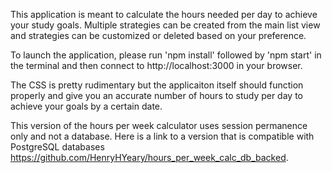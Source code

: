 This application is meant to calculate the hours needed per day to achieve your study goals. 
Multiple strategies can be created from the main list view and strategies can be customized or deleted based on your preference.

To launch the application, please run 'npm install' followed by 'npm start' in the terminal and then connect to http://localhost:3000 in your browser.

The CSS is pretty rudimentary but the applicaiton itself should function properly and give you an accurate number of hours to study per day to achieve your goals by a certain date.

This version of the hours per week calculator uses session permanence only and not a database. Here is a link to a version that is compatible with PostgreSQL databases https://github.com/HenryHYeary/hours_per_week_calc_db_backed.